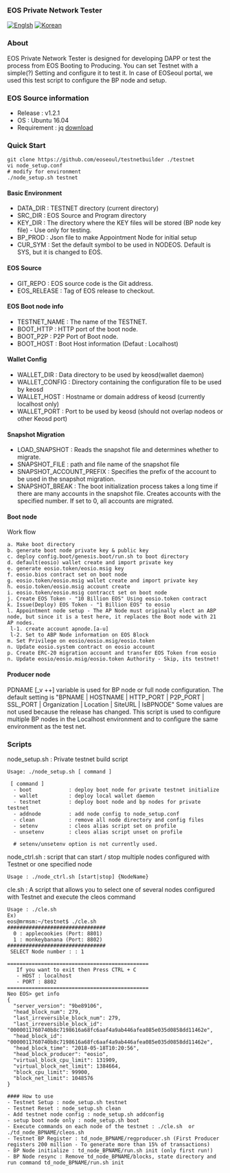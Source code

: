 ### EOS Private Network Tester
[![Englsh](https://img.shields.io/badge/language-English-orange.svg)](README.md) [![Korean](https://img.shields.io/badge/language-Korean-blue.svg)](README_kr.md)

### About
EOS Private Network Tester is designed for developing DAPP or  test the process from EOS Booting to Producing.
You can set Testnet with a simple(?) Setting and configure it to test it.
In case of EOSeoul portal, we used this test script to configure the BP node and setup.

### EOS Source information
* Release : v1.2.1
* OS : Ubuntu 16.04
* Requirement : jq [download](https://stedolan.github.io/jq/download/)

### Quick Start
```
git clone https://github.com/eoseoul/testnetbuilder ./testnet
vi node_setup.conf 
# modify for environment
./node_setup.sh testnet
```

#### Basic Environment
- DATA_DIR : TESTNET directory (current directory)
- SRC_DIR  : EOS Source and Program directory
- KEY_DIR  : The directory where the KEY files will be stored (BP node key file) - Use only for testing.
- BP_PROD  : Json file to make Appointment Node for initial setup
- CUR_SYM  : Set the default symbol to be used in NODEOS. Default is SYS, but it is changed to EOS.

#### EOS Source
- GIT_REPO    : EOS source code is the Git address.
- EOS_RELEASE : Tag of EOS release to checkout.

#### EOS Boot node info
- TESTNET_NAME  : The name of the TESTNET.
- BOOT_HTTP     : HTTP port of the boot node.
- BOOT_P2P      : P2P Port of Boot node.
- BOOT_HOST     : Boot Host information (Defaut : Localhost)

#### Wallet Config
- WALLET_DIR    : Data directory to be used by keosd(wallet daemon)
- WALLET_CONFIG : Directory containing the configuration file to be used by keosd
- WALLET_HOST   : Hostname or domain address of keosd (currently localhost only)
- WALLET_PORT   : Port to be used by keosd (should not overlap nodeos or other Keosd port)

#### Snapshot Migration
- LOAD_SNAPSHOT            : Reads the snapshot file and determines whether to migrate.
- SNAPSHOT_FILE            : path and file name of the snapshot file
- SNAPSHOT_ACCOUNT_PREFIX  : Specifies the prefix of the account to be used in the snapshot migration.
- SNAPSHOT_BREAK           : The boot initialization process takes a long time if there are many accounts in the snapshot file. 
                             Creates accounts with the specified number. If set to 0, all accounts are migrated.

#### Boot node
Work flow
```
a. Make boot directory
b. generate boot node private key & public key
c. deploy config.boot/genesis.boot/run.sh to boot directory
d. default(eosio) wallet create and import private key
e. generate eosio.token/eosio.msig key
f. eosio.bios contract set on boot node
g. eosio.token/eosio.msig wallet create and import private key
h. eosio.token/eosio.msig account create
i. eosio.token/eosio.msig contracct set on boot node
j. Create EOS Token - "10 Billion EOS" Using eosio.token contract
k. Issue(Deploy) EOS Token - "1 Billion EOS" to eosio
l. Appointment node setup - The AP Node must originally elect an ABP node, but since it is a test here, it replaces the Boot node with 21 AP nodes.
 l-1. create account apnode.[a-u] 
 l-2. Set to ABP Node information on EOS Block
m. Set Privilege on eosio/eosio.msig/eosio.token
n. Update eosio.system contract on eosio account 
p. Create ERC-20 migration account and transfer EOS Token from eosio
n. Update eosio/eosio.msig/eosio.token Authority - Skip, its testnet!
```

#### Producer node
PDNAME [_v ++] variable is used for BP node or full node configuration.
The default setting is "BPNAME | HOSTNAME | HTTP_PORT | P2P_PORT | SSL_PORT | Organization | Location | SiteURL | IsBPNODE"
Some values are not used because the release has changed.
This script is used to configure multiple BP nodes in the Localhost environment and to configure the same environment as the test net.

### Scripts
node_setup.sh : Private testnet build script
```
Usage: ./node_setup.sh [ command ]

 [ command ]
  - boot            : deploy boot node for private testnet initialize
  - wallet          : deploy local wallet daemon
  - testnet         : deploy boot node and bp nodes for private testnet
  - addnode         : add node config to node_setup.conf
  - clean           : remove all node directory and config files
  - setenv          : cleos alias script set on profile
  - unsetenv        : cleos alias script unset on profile

  # setenv/unsetenv option is not currently used.

```

node_ctrl.sh : script that can start / stop multiple nodes configured with Testnet or one specified node
```
Usage : ./node_ctrl.sh [start|stop] {NodeName}
```

cle.sh : A script that allows you to select one of several nodes configured with Testnet and execute the cleos command
```
Usage : ./cle.sh 
Ex)
eos@mrmsm:~/testnet$ ./cle.sh
################################
  0 : applecookies (Port: 8801)
  1 : monkeybanana (Port: 8802)
################################
 SELECT Node number : : 1

==============================================
   If you want to exit then Press CTRL + C
   - HOST : localhost
   - PORT : 8802
==============================================
Neo EOS> get info
{
  "server_version": "9be89106",
  "head_block_num": 279,
  "last_irreversible_block_num": 279,
  "last_irreversible_block_id": "0000011760740b8c7198616a68fc6aaf4a9ab446afea085e035d0858dd11462e",
  "head_block_id": "0000011760740b8c7198616a68fc6aaf4a9ab446afea085e035d0858dd11462e",
  "head_block_time": "2018-05-18T10:20:56",
  "head_block_producer": "eosio",
  "virtual_block_cpu_limit": 131909,
  "virtual_block_net_limit": 1384664,
  "block_cpu_limit": 99900,
  "block_net_limit": 1048576
}

```
```
#### How to use 
- Testnet Setup : node_setup.sh testnet
- Testnet Reset : node_setup.sh clean
- Add testnet node config : node_setup.sh addconfig
- setup boot node only : node_setup.sh boot
- Execute commands on each node of the testnet : ./cle.sh  or  ./td_node_BPNAME/cleos.sh 
- Testnet BP Register : td_node_BPNAME/regproducer.sh (First Producer registers 200 million - To generate more than 15% of transactions)
- BP Node initialize : td_node_BPNAME/run.sh init (only first run!)
- BP Node resync : Remove td_node_BPNAME/blocks, state directory and run command td_node_BPNAME/run.sh init
```
